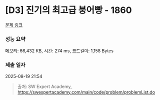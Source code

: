 # [D3] 진기의 최고급 붕어빵 - 1860 

[문제 링크](https://swexpertacademy.com/main/code/problem/problemDetail.do?contestProbId=AV5LsaaqDzYDFAXc) 

### 성능 요약

메모리: 66,432 KB, 시간: 274 ms, 코드길이: 1,158 Bytes

### 제출 일자

2025-08-19 21:54



> 출처: SW Expert Academy, https://swexpertacademy.com/main/code/problem/problemList.do
